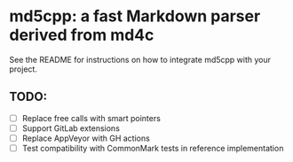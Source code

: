 # md5cpp: a fast Markdown parser derived from md4c

See the README for instructions on how to integrate md5cpp with your project.

## TODO:
- [ ] Replace free calls with smart pointers
- [ ] Support GitLab extensions
- [ ] Replace AppVeyor with GH actions
- [ ] Test compatibility with CommonMark tests in reference implementation

